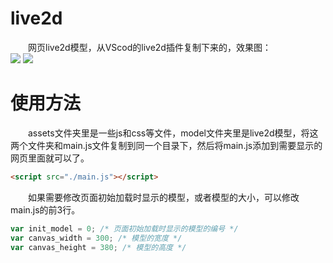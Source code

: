 # live2d
&emsp;&emsp;网页live2d模型，从VScod的live2d插件复制下来的，效果图：<br/>
![](https://github.com/nchuxw/live2d/raw/master/image/shut_cut1.png) ![](https://github.com/nchuxw/live2d/blob/master/image/shut_cut2.png)

# 使用方法
&emsp;&emsp;assets文件夹里是一些js和css等文件，model文件夹里是live2d模型，将这两个文件夹和main.js文件复制到同一个目录下，然后将main.js添加到需要显示的网页里面就可以了。
```html
<script src="./main.js"></script>
```

&emsp;&emsp;如果需要修改页面初始加载时显示的模型，或者模型的大小，可以修改main.js的前3行。
```js
var init_model = 0; /* 页面初始加载时显示的模型的编号 */
var canvas_width = 300; /* 模型的宽度 */
var canvas_height = 380; /* 模型的高度 */
```
